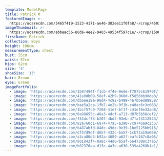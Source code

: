 ```yaml
---
template: ModelPage
title: Patrick M
featuredImage: >-
  https://ucarecdn.com/3465f419-1523-4171-ae46-d82ee11f0fa8/-/crop/4593x2077/0,0/-/preview/
imageThumbnail: >-
  https://ucarecdn.com/abbeac56-80da-4ee2-9403-49534f597c1e/-/crop/1596x1797/1282,250/-/preview/
firstName: Patrick
collection: Boys
height: 106cm
measurementType: chest
bust: 55cm
waist: 52cm
hips: 62cm
size: '4'
shoeSize: '13'
hair: Brown
eyes: Green
imagePortfolio:
  - image: 'https://ucarecdn.com/1b87494f-f1cb-4f4e-9ede-f7875c61970f/'
  - image: 'https://ucarecdn.com/41a00b09-58ef-42b9-960d-f5856bb90da3/'
  - image: 'https://ucarecdn.com/db6ee19a-98d4-4c92-b499-467bbed88958/'
  - image: 'https://ucarecdn.com/bae5a2ca-1fb7-4e2b-9f1b-e4dac6c3c063/'
  - image: 'https://ucarecdn.com/1bcf57c9-7268-41e7-bf17-c41ef6e32ad8/'
  - image: 'https://ucarecdn.com/0a98655c-48a3-4dcf-a713-d87b5b56cef2/'
  - image: 'https://ucarecdn.com/f53dcf73-b207-4bd2-93eb-d7faf3112523/'
  - image: 'https://ucarecdn.com/82a760c1-6974-47a5-a390-7c9746a9c2c5/'
  - image: 'https://ucarecdn.com/b487abfd-84dc-49de-9e39-1be5125bb915/'
  - image: 'https://ucarecdn.com/df57d9df-d6b7-432c-ba57-1cb72a19a668/'
  - image: 'https://ucarecdn.com/a3ca80d3-b92a-4689-a62f-eafc167c8a05/'
  - image: 'https://ucarecdn.com/801842f4-8a8c-44d0-b5af-6647388c37a5/'
  - image: 'https://ucarecdn.com/b02376aa-d13c-4a3e-a630-539a4268b1e1/'
---
```


